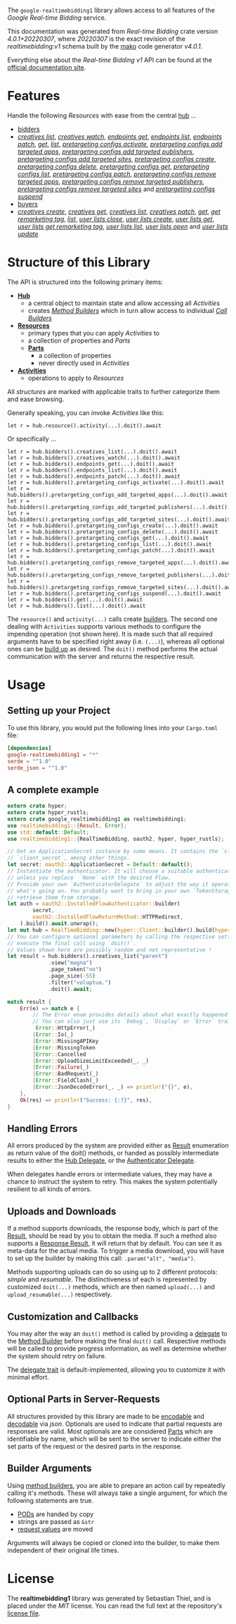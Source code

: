 <!---
DO NOT EDIT !
This file was generated automatically from 'src/generator/templates/api/README.md.mako'
DO NOT EDIT !
-->
The `google-realtimebidding1` library allows access to all features of the *Google Real-time Bidding* service.

This documentation was generated from *Real-time Bidding* crate version *4.0.1+20220307*, where *20220307* is the exact revision of the *realtimebidding:v1* schema built by the [mako](http://www.makotemplates.org/) code generator *v4.0.1*.

Everything else about the *Real-time Bidding* *v1* API can be found at the
[official documentation site](https://developers.google.com/authorized-buyers/apis/realtimebidding/reference/rest/).
# Features

Handle the following *Resources* with ease from the central [hub](https://docs.rs/google-realtimebidding1/4.0.1+20220307/google_realtimebidding1/RealTimeBidding) ... 

* [bidders](https://docs.rs/google-realtimebidding1/4.0.1+20220307/google_realtimebidding1/api::Bidder)
 * [*creatives list*](https://docs.rs/google-realtimebidding1/4.0.1+20220307/google_realtimebidding1/api::BidderCreativeListCall), [*creatives watch*](https://docs.rs/google-realtimebidding1/4.0.1+20220307/google_realtimebidding1/api::BidderCreativeWatchCall), [*endpoints get*](https://docs.rs/google-realtimebidding1/4.0.1+20220307/google_realtimebidding1/api::BidderEndpointGetCall), [*endpoints list*](https://docs.rs/google-realtimebidding1/4.0.1+20220307/google_realtimebidding1/api::BidderEndpointListCall), [*endpoints patch*](https://docs.rs/google-realtimebidding1/4.0.1+20220307/google_realtimebidding1/api::BidderEndpointPatchCall), [*get*](https://docs.rs/google-realtimebidding1/4.0.1+20220307/google_realtimebidding1/api::BidderGetCall), [*list*](https://docs.rs/google-realtimebidding1/4.0.1+20220307/google_realtimebidding1/api::BidderListCall), [*pretargeting configs activate*](https://docs.rs/google-realtimebidding1/4.0.1+20220307/google_realtimebidding1/api::BidderPretargetingConfigActivateCall), [*pretargeting configs add targeted apps*](https://docs.rs/google-realtimebidding1/4.0.1+20220307/google_realtimebidding1/api::BidderPretargetingConfigAddTargetedAppCall), [*pretargeting configs add targeted publishers*](https://docs.rs/google-realtimebidding1/4.0.1+20220307/google_realtimebidding1/api::BidderPretargetingConfigAddTargetedPublisherCall), [*pretargeting configs add targeted sites*](https://docs.rs/google-realtimebidding1/4.0.1+20220307/google_realtimebidding1/api::BidderPretargetingConfigAddTargetedSiteCall), [*pretargeting configs create*](https://docs.rs/google-realtimebidding1/4.0.1+20220307/google_realtimebidding1/api::BidderPretargetingConfigCreateCall), [*pretargeting configs delete*](https://docs.rs/google-realtimebidding1/4.0.1+20220307/google_realtimebidding1/api::BidderPretargetingConfigDeleteCall), [*pretargeting configs get*](https://docs.rs/google-realtimebidding1/4.0.1+20220307/google_realtimebidding1/api::BidderPretargetingConfigGetCall), [*pretargeting configs list*](https://docs.rs/google-realtimebidding1/4.0.1+20220307/google_realtimebidding1/api::BidderPretargetingConfigListCall), [*pretargeting configs patch*](https://docs.rs/google-realtimebidding1/4.0.1+20220307/google_realtimebidding1/api::BidderPretargetingConfigPatchCall), [*pretargeting configs remove targeted apps*](https://docs.rs/google-realtimebidding1/4.0.1+20220307/google_realtimebidding1/api::BidderPretargetingConfigRemoveTargetedAppCall), [*pretargeting configs remove targeted publishers*](https://docs.rs/google-realtimebidding1/4.0.1+20220307/google_realtimebidding1/api::BidderPretargetingConfigRemoveTargetedPublisherCall), [*pretargeting configs remove targeted sites*](https://docs.rs/google-realtimebidding1/4.0.1+20220307/google_realtimebidding1/api::BidderPretargetingConfigRemoveTargetedSiteCall) and [*pretargeting configs suspend*](https://docs.rs/google-realtimebidding1/4.0.1+20220307/google_realtimebidding1/api::BidderPretargetingConfigSuspendCall)
* [buyers](https://docs.rs/google-realtimebidding1/4.0.1+20220307/google_realtimebidding1/api::Buyer)
 * [*creatives create*](https://docs.rs/google-realtimebidding1/4.0.1+20220307/google_realtimebidding1/api::BuyerCreativeCreateCall), [*creatives get*](https://docs.rs/google-realtimebidding1/4.0.1+20220307/google_realtimebidding1/api::BuyerCreativeGetCall), [*creatives list*](https://docs.rs/google-realtimebidding1/4.0.1+20220307/google_realtimebidding1/api::BuyerCreativeListCall), [*creatives patch*](https://docs.rs/google-realtimebidding1/4.0.1+20220307/google_realtimebidding1/api::BuyerCreativePatchCall), [*get*](https://docs.rs/google-realtimebidding1/4.0.1+20220307/google_realtimebidding1/api::BuyerGetCall), [*get remarketing tag*](https://docs.rs/google-realtimebidding1/4.0.1+20220307/google_realtimebidding1/api::BuyerGetRemarketingTagCall), [*list*](https://docs.rs/google-realtimebidding1/4.0.1+20220307/google_realtimebidding1/api::BuyerListCall), [*user lists close*](https://docs.rs/google-realtimebidding1/4.0.1+20220307/google_realtimebidding1/api::BuyerUserListCloseCall), [*user lists create*](https://docs.rs/google-realtimebidding1/4.0.1+20220307/google_realtimebidding1/api::BuyerUserListCreateCall), [*user lists get*](https://docs.rs/google-realtimebidding1/4.0.1+20220307/google_realtimebidding1/api::BuyerUserListGetCall), [*user lists get remarketing tag*](https://docs.rs/google-realtimebidding1/4.0.1+20220307/google_realtimebidding1/api::BuyerUserListGetRemarketingTagCall), [*user lists list*](https://docs.rs/google-realtimebidding1/4.0.1+20220307/google_realtimebidding1/api::BuyerUserListListCall), [*user lists open*](https://docs.rs/google-realtimebidding1/4.0.1+20220307/google_realtimebidding1/api::BuyerUserListOpenCall) and [*user lists update*](https://docs.rs/google-realtimebidding1/4.0.1+20220307/google_realtimebidding1/api::BuyerUserListUpdateCall)




# Structure of this Library

The API is structured into the following primary items:

* **[Hub](https://docs.rs/google-realtimebidding1/4.0.1+20220307/google_realtimebidding1/RealTimeBidding)**
    * a central object to maintain state and allow accessing all *Activities*
    * creates [*Method Builders*](https://docs.rs/google-realtimebidding1/4.0.1+20220307/google_realtimebidding1/client::MethodsBuilder) which in turn
      allow access to individual [*Call Builders*](https://docs.rs/google-realtimebidding1/4.0.1+20220307/google_realtimebidding1/client::CallBuilder)
* **[Resources](https://docs.rs/google-realtimebidding1/4.0.1+20220307/google_realtimebidding1/client::Resource)**
    * primary types that you can apply *Activities* to
    * a collection of properties and *Parts*
    * **[Parts](https://docs.rs/google-realtimebidding1/4.0.1+20220307/google_realtimebidding1/client::Part)**
        * a collection of properties
        * never directly used in *Activities*
* **[Activities](https://docs.rs/google-realtimebidding1/4.0.1+20220307/google_realtimebidding1/client::CallBuilder)**
    * operations to apply to *Resources*

All *structures* are marked with applicable traits to further categorize them and ease browsing.

Generally speaking, you can invoke *Activities* like this:

```Rust,ignore
let r = hub.resource().activity(...).doit().await
```

Or specifically ...

```ignore
let r = hub.bidders().creatives_list(...).doit().await
let r = hub.bidders().creatives_watch(...).doit().await
let r = hub.bidders().endpoints_get(...).doit().await
let r = hub.bidders().endpoints_list(...).doit().await
let r = hub.bidders().endpoints_patch(...).doit().await
let r = hub.bidders().pretargeting_configs_activate(...).doit().await
let r = hub.bidders().pretargeting_configs_add_targeted_apps(...).doit().await
let r = hub.bidders().pretargeting_configs_add_targeted_publishers(...).doit().await
let r = hub.bidders().pretargeting_configs_add_targeted_sites(...).doit().await
let r = hub.bidders().pretargeting_configs_create(...).doit().await
let r = hub.bidders().pretargeting_configs_delete(...).doit().await
let r = hub.bidders().pretargeting_configs_get(...).doit().await
let r = hub.bidders().pretargeting_configs_list(...).doit().await
let r = hub.bidders().pretargeting_configs_patch(...).doit().await
let r = hub.bidders().pretargeting_configs_remove_targeted_apps(...).doit().await
let r = hub.bidders().pretargeting_configs_remove_targeted_publishers(...).doit().await
let r = hub.bidders().pretargeting_configs_remove_targeted_sites(...).doit().await
let r = hub.bidders().pretargeting_configs_suspend(...).doit().await
let r = hub.bidders().get(...).doit().await
let r = hub.bidders().list(...).doit().await
```

The `resource()` and `activity(...)` calls create [builders][builder-pattern]. The second one dealing with `Activities` 
supports various methods to configure the impending operation (not shown here). It is made such that all required arguments have to be 
specified right away (i.e. `(...)`), whereas all optional ones can be [build up][builder-pattern] as desired.
The `doit()` method performs the actual communication with the server and returns the respective result.

# Usage

## Setting up your Project

To use this library, you would put the following lines into your `Cargo.toml` file:

```toml
[dependencies]
google-realtimebidding1 = "*"
serde = "^1.0"
serde_json = "^1.0"
```

## A complete example

```Rust
extern crate hyper;
extern crate hyper_rustls;
extern crate google_realtimebidding1 as realtimebidding1;
use realtimebidding1::{Result, Error};
use std::default::Default;
use realtimebidding1::{RealTimeBidding, oauth2, hyper, hyper_rustls};

// Get an ApplicationSecret instance by some means. It contains the `client_id` and 
// `client_secret`, among other things.
let secret: oauth2::ApplicationSecret = Default::default();
// Instantiate the authenticator. It will choose a suitable authentication flow for you, 
// unless you replace  `None` with the desired Flow.
// Provide your own `AuthenticatorDelegate` to adjust the way it operates and get feedback about 
// what's going on. You probably want to bring in your own `TokenStorage` to persist tokens and
// retrieve them from storage.
let auth = oauth2::InstalledFlowAuthenticator::builder(
        secret,
        oauth2::InstalledFlowReturnMethod::HTTPRedirect,
    ).build().await.unwrap();
let mut hub = RealTimeBidding::new(hyper::Client::builder().build(hyper_rustls::HttpsConnectorBuilder::new().with_native_roots().https_or_http().enable_http1().enable_http2().build()), auth);
// You can configure optional parameters by calling the respective setters at will, and
// execute the final call using `doit()`.
// Values shown here are possibly random and not representative !
let result = hub.bidders().creatives_list("parent")
             .view("magna")
             .page_token("no")
             .page_size(-55)
             .filter("voluptua.")
             .doit().await;

match result {
    Err(e) => match e {
        // The Error enum provides details about what exactly happened.
        // You can also just use its `Debug`, `Display` or `Error` traits
         Error::HttpError(_)
        |Error::Io(_)
        |Error::MissingAPIKey
        |Error::MissingToken
        |Error::Cancelled
        |Error::UploadSizeLimitExceeded(_, _)
        |Error::Failure(_)
        |Error::BadRequest(_)
        |Error::FieldClash(_)
        |Error::JsonDecodeError(_, _) => println!("{}", e),
    },
    Ok(res) => println!("Success: {:?}", res),
}

```
## Handling Errors

All errors produced by the system are provided either as [Result](https://docs.rs/google-realtimebidding1/4.0.1+20220307/google_realtimebidding1/client::Result) enumeration as return value of
the doit() methods, or handed as possibly intermediate results to either the 
[Hub Delegate](https://docs.rs/google-realtimebidding1/4.0.1+20220307/google_realtimebidding1/client::Delegate), or the [Authenticator Delegate](https://docs.rs/yup-oauth2/*/yup_oauth2/trait.AuthenticatorDelegate.html).

When delegates handle errors or intermediate values, they may have a chance to instruct the system to retry. This 
makes the system potentially resilient to all kinds of errors.

## Uploads and Downloads
If a method supports downloads, the response body, which is part of the [Result](https://docs.rs/google-realtimebidding1/4.0.1+20220307/google_realtimebidding1/client::Result), should be
read by you to obtain the media.
If such a method also supports a [Response Result](https://docs.rs/google-realtimebidding1/4.0.1+20220307/google_realtimebidding1/client::ResponseResult), it will return that by default.
You can see it as meta-data for the actual media. To trigger a media download, you will have to set up the builder by making
this call: `.param("alt", "media")`.

Methods supporting uploads can do so using up to 2 different protocols: 
*simple* and *resumable*. The distinctiveness of each is represented by customized 
`doit(...)` methods, which are then named `upload(...)` and `upload_resumable(...)` respectively.

## Customization and Callbacks

You may alter the way an `doit()` method is called by providing a [delegate](https://docs.rs/google-realtimebidding1/4.0.1+20220307/google_realtimebidding1/client::Delegate) to the 
[Method Builder](https://docs.rs/google-realtimebidding1/4.0.1+20220307/google_realtimebidding1/client::CallBuilder) before making the final `doit()` call. 
Respective methods will be called to provide progress information, as well as determine whether the system should 
retry on failure.

The [delegate trait](https://docs.rs/google-realtimebidding1/4.0.1+20220307/google_realtimebidding1/client::Delegate) is default-implemented, allowing you to customize it with minimal effort.

## Optional Parts in Server-Requests

All structures provided by this library are made to be [encodable](https://docs.rs/google-realtimebidding1/4.0.1+20220307/google_realtimebidding1/client::RequestValue) and 
[decodable](https://docs.rs/google-realtimebidding1/4.0.1+20220307/google_realtimebidding1/client::ResponseResult) via *json*. Optionals are used to indicate that partial requests are responses 
are valid.
Most optionals are are considered [Parts](https://docs.rs/google-realtimebidding1/4.0.1+20220307/google_realtimebidding1/client::Part) which are identifiable by name, which will be sent to 
the server to indicate either the set parts of the request or the desired parts in the response.

## Builder Arguments

Using [method builders](https://docs.rs/google-realtimebidding1/4.0.1+20220307/google_realtimebidding1/client::CallBuilder), you are able to prepare an action call by repeatedly calling it's methods.
These will always take a single argument, for which the following statements are true.

* [PODs][wiki-pod] are handed by copy
* strings are passed as `&str`
* [request values](https://docs.rs/google-realtimebidding1/4.0.1+20220307/google_realtimebidding1/client::RequestValue) are moved

Arguments will always be copied or cloned into the builder, to make them independent of their original life times.

[wiki-pod]: http://en.wikipedia.org/wiki/Plain_old_data_structure
[builder-pattern]: http://en.wikipedia.org/wiki/Builder_pattern
[google-go-api]: https://github.com/google/google-api-go-client

# License
The **realtimebidding1** library was generated by Sebastian Thiel, and is placed 
under the *MIT* license.
You can read the full text at the repository's [license file][repo-license].

[repo-license]: https://github.com/Byron/google-apis-rsblob/main/LICENSE.md

